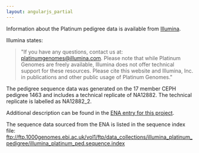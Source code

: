 ```yaml
---
layout: angularjs_partial
---
```


Information about the Platinum pedigree data is available from [Illumina](https://www.illumina.com/platinumgenomes.html).

Illumina states:
>"If you have any questions, contact us at: platinumgenomes@illumina.com. Please note that while Platinum Genomes are freely available, Illumina does not offer technical support for these resources. Please cite this website and Illumina, Inc. in publications and other public usage of Platinum Genomes."

The pedigree sequence data was generated on the 17 member CEPH pedigree 1463 and includes a technical replicate of NA12882. The technical replicate is labelled as NA12882_2.

Additional description can be found in the [ENA entry for this project](http://www.ebi.ac.uk/ena/data/view/ERP001960).

The sequence data sourced from the ENA is listed in the sequence index file: ftp://ftp.1000genomes.ebi.ac.uk/vol1/ftp/data_collections/illumina_platinum_pedigree/illumina_platinum_ped.sequence.index

